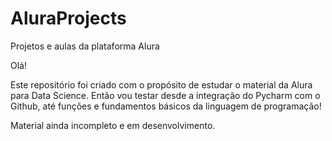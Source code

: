 # AluraProjects
Projetos e aulas da plataforma Alura

Olá!

Este repositório foi criado com o propósito de estudar o material da Alura para Data Science. Então vou testar desde a integração do Pycharm com o Github, até funções e fundamentos básicos da linguagem de programação!

Material ainda incompleto e em desenvolvimento.
